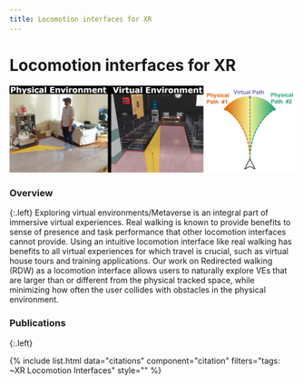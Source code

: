 ```yaml
---
title: Locomotion interfaces for XR
---
```


# Locomotion interfaces for XR

![locomotion](/images/research/locomotion_banner2.jpg)

### Overview
{:.left}
Exploring virtual environments/Metaverse is an integral part of immersive virtual experiences. Real walking is known to provide benefits to sense of presence and task performance that other locomotion interfaces cannot provide. Using an intuitive locomotion interface like real walking has benefits to all virtual experiences for which travel is crucial, such as virtual house tours and training applications. Our work on Redirected walking (RDW) as a locomotion interface allows users to naturally explore VEs that are larger than or different from the physical tracked space, while minimizing how often the user collides with obstacles in the physical environment.

### Publications
{:.left}

{%  include list.html 
    data="citations" 
    component="citation" 
    filters="tags: ~XR Locomotion Interfaces"
    style="" 
%}
